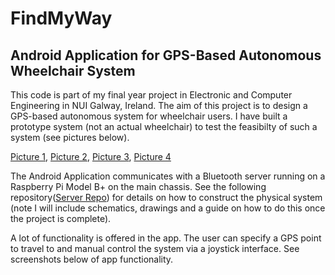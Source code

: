 # FindMyWay
Android Application for GPS-Based Autonomous Wheelchair System
-

This code is part of my final year project in Electronic and Computer Engineering in NUI Galway, Ireland. The aim of this project is to design a GPS-based autonomous system for wheelchair users. I have built a prototype system (not an actual wheelchair) to test the feasibilty of such a system (see pictures below).

[Picture 1](https://github.com/jhurl3y/wheelchair_nav/tree/master/pictures/1.jpg),
[Picture 2](https://github.com/jhurl3y/wheelchair_nav/tree/master/pictures/2.jpg),
[Picture 3](https://github.com/jhurl3y/wheelchair_nav/tree/master/pictures/3.jpg),
[Picture 4](https://github.com/jhurl3y/wheelchair_nav/tree/master/pictures/4.jpg)

The Android Application communicates with a Bluetooth server running on a Raspberry Pi Model B+ on the main chassis. See the following repository([Server Repo](https://github.com/jhurl3y/wheelchair_nav/tree/master)) for details on how to construct the physical system (note I will include schematics, drawings and a guide on how to do this once the project is complete). 

A lot of functionality is offered in the app. The user can specify a GPS point to travel to and manual control the system via a joystick interface. See screenshots below of app functionality.
